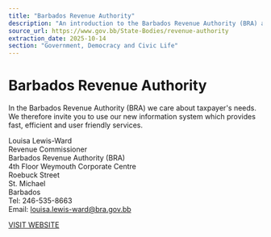 ```yaml
---
title: "Barbados Revenue Authority"
description: "An introduction to the Barbados Revenue Authority (BRA) and its commitment to taxpayer services, including contact information for the Revenue Commissioner and a link to their website."
source_url: https://www.gov.bb/State-Bodies/revenue-authority
extraction_date: 2025-10-14
section: "Government, Democracy and Civic Life"
---
```


# Barbados Revenue Authority

In the Barbados Revenue Authority (BRA) we care about taxpayer's needs. We therefore invite you to use our new information system which provides fast, efficient and user friendly services.

Louisa Lewis-Ward  
Revenue Commissioner  
Barbados Revenue Authority (BRA)  
4th Floor Weymouth Corporate Centre  
Roebuck Street  
St. Michael  
Barbados  
Tel: 246-535-8663  
Email: louisa.lewis-ward@bra.gov.bb

[VISIT WEBSITE](https://bra.gov.bb/)
```